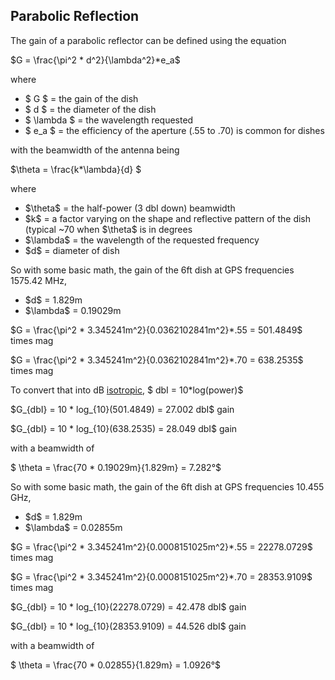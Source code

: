 ## Parabolic Reflection

The gain of a parabolic reflector can be defined using the equation

\$G = \\frac{\\pi\^2 \* d\^2}{\\lambda\^2}\*e_a\$

where

-   \$ G \$ = the gain of the dish
-   \$ d \$ = the diameter of the dish
-   \$ \\lambda \$ = the wavelength requested
-   \$ e_a \$ = the efficiency of the aperture (.55 to .70) is common for dishes

with the beamwidth of the antenna being

\$\\theta = \\frac{k\*\\lambda}{d} \$

where

-   \$\\theta\$ = the half-power (3 dbI down) beamwidth
-   \$k\$ = a factor varying on the shape and reflective pattern of the dish (typical \~70 when \$\\theta\$ is in degrees
-   \$\\lambda\$ = the wavelength of the requested frequency
-   \$d\$ = diameter of dish

So with some basic math, the gain of the 6ft dish at GPS frequencies 1575.42 MHz,

-   \$d\$ = 1.829m
-   \$\\lambda\$ = 0.19029m

\$G = \\frac{\\pi\^2 \* 3.345241m\^2}{0.0362102841m\^2}\*.55 = 501.4849\$ times mag

\$G = \\frac{\\pi\^2 \* 3.345241m\^2}{0.0362102841m\^2}\*.70 = 638.2535\$ times mag

To convert that into dB [isotropic](https://en.wikipedia.org/wiki/Isotropic_antenna), \$ dbI = 10\*log(power)\$

\$G\_{dbI} = 10 \* log\_{10}(501.4849) = 27.002 dbI\$ gain

\$G\_{dbI} = 10 \* log\_{10}(638.2535) = 28.049 dbI\$ gain

with a beamwidth of

\$ \\theta = \\frac{70 \* 0.19029m}{1.829m} = 7.282°\$

So with some basic math, the gain of the 6ft dish at GPS frequencies 10.455 GHz,

-   \$d\$ = 1.829m
-   \$\\lambda\$ = 0.02855m

\$G = \\frac{\\pi\^2 \* 3.345241m\^2}{0.0008151025m\^2}\*.55 = 22278.0729\$ times mag

\$G = \\frac{\\pi\^2 \* 3.345241m\^2}{0.0008151025m\^2}\*.70 = 28353.9109\$ times mag

\$G\_{dbI} = 10 \* log\_{10}(22278.0729) = 42.478 dbI\$ gain

\$G\_{dbI} = 10 \* log\_{10}(28353.9109) = 44.526 dbI\$ gain

with a beamwidth of

\$ \\theta = \\frac{70 \* 0.02855}{1.829m} = 1.0926°\$
